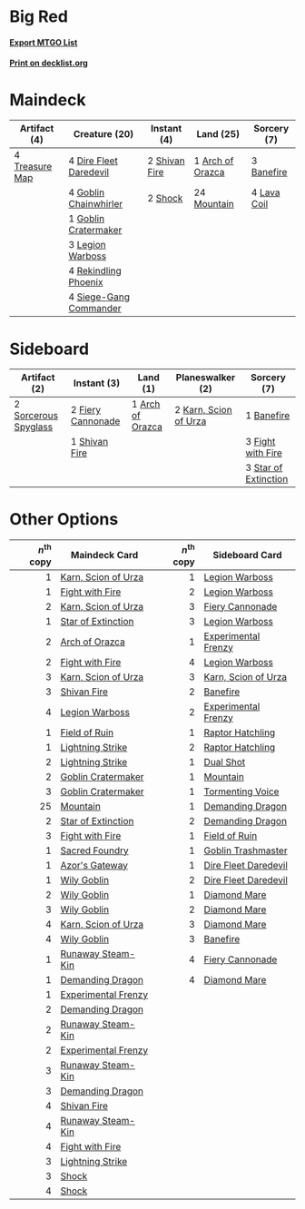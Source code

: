 # Big Red

#### [Export MTGO List](../collection/Big%20Red/Big%20Red.txt)
#### [Print on decklist.org](http://decklist.org/?deckmain=1%09Arch%20of%20Orazca%0A3%09Banefire%0A4%09Dire%20Fleet%20Daredevil%0A4%09Goblin%20Chainwhirler%0A1%09Goblin%20Cratermaker%0A4%09Lava%20Coil%0A3%09Legion%20Warboss%0A24%09Mountain%0A4%09Rekindling%20Phoenix%0A2%09Shivan%20Fire%0A2%09Shock%0A4%09Siege-Gang%20Commander%0A4%09Treasure%20Map&deckside=1%09Arch%20of%20Orazca%0A1%09Banefire%0A2%09Fiery%20Cannonade%0A3%09Fight%20with%20Fire%0A2%09Karn,%20Scion%20of%20Urza%0A1%09Shivan%20Fire%0A2%09Sorcerous%20Spyglass%0A3%09Star%20of%20Extinction)
# Maindeck

|                                      Artifact (4)                                       |                                          Creature (20)                                          |                                      Instant (4)                                       |                                         Land (25)                                         |                                     Sorcery (7)                                      |
|-----------------------------------------------------------------------------------------|-------------------------------------------------------------------------------------------------|----------------------------------------------------------------------------------------|-------------------------------------------------------------------------------------------|--------------------------------------------------------------------------------------|
|4 [Treasure Map](http://gatherer.wizards.com/Pages/Card/Details.aspx?multiverseid=435410)|4 [Dire Fleet Daredevil](http://gatherer.wizards.com/Pages/Card/Details.aspx?multiverseid=439756)|2 [Shivan Fire](http://gatherer.wizards.com/Pages/Card/Details.aspx?multiverseid=443030)|1 [Arch of Orazca](http://gatherer.wizards.com/Pages/Card/Details.aspx?multiverseid=439849)|3 [Banefire](http://gatherer.wizards.com/Pages/Card/Details.aspx?multiverseid=397676) |
|                                                                                         |4 [Goblin Chainwhirler](http://gatherer.wizards.com/Pages/Card/Details.aspx?multiverseid=443017) |2 [Shock](http://gatherer.wizards.com/Pages/Card/Details.aspx?multiverseid=386365)      |24 [Mountain](http://gatherer.wizards.com/Pages/Card/Details.aspx?multiverseid=439604)     |4 [Lava Coil](http://gatherer.wizards.com/Pages/Card/Details.aspx?multiverseid=452858)|
|                                                                                         |1 [Goblin Cratermaker](http://gatherer.wizards.com/Pages/Card/Details.aspx?multiverseid=452853)  |                                                                                        |                                                                                           |                                                                                      |
|                                                                                         |3 [Legion Warboss](http://gatherer.wizards.com/Pages/Card/Details.aspx?multiverseid=452859)      |                                                                                        |                                                                                           |                                                                                      |
|                                                                                         |4 [Rekindling Phoenix](http://gatherer.wizards.com/Pages/Card/Details.aspx?multiverseid=439768)  |                                                                                        |                                                                                           |                                                                                      |
|                                                                                         |4 [Siege-Gang Commander](http://gatherer.wizards.com/Pages/Card/Details.aspx?multiverseid=413689)|                                                                                        |                                                                                           |                                                                                      |


# Sideboard

|                                         Artifact (2)                                          |                                        Instant (3)                                         |                                         Land (1)                                          |                                        Planeswalker (2)                                        |                                          Sorcery (7)                                          |
|-----------------------------------------------------------------------------------------------|--------------------------------------------------------------------------------------------|-------------------------------------------------------------------------------------------|------------------------------------------------------------------------------------------------|-----------------------------------------------------------------------------------------------|
|2 [Sorcerous Spyglass](http://gatherer.wizards.com/Pages/Card/Details.aspx?multiverseid=435407)|2 [Fiery Cannonade](http://gatherer.wizards.com/Pages/Card/Details.aspx?multiverseid=435297)|1 [Arch of Orazca](http://gatherer.wizards.com/Pages/Card/Details.aspx?multiverseid=439849)|2 [Karn, Scion of Urza](http://gatherer.wizards.com/Pages/Card/Details.aspx?multiverseid=442889)|1 [Banefire](http://gatherer.wizards.com/Pages/Card/Details.aspx?multiverseid=397676)          |
|                                                                                               |1 [Shivan Fire](http://gatherer.wizards.com/Pages/Card/Details.aspx?multiverseid=443030)    |                                                                                           |                                                                                                |3 [Fight with Fire](http://gatherer.wizards.com/Pages/Card/Details.aspx?multiverseid=443007)   |
|                                                                                               |                                                                                            |                                                                                           |                                                                                                |3 [Star of Extinction](http://gatherer.wizards.com/Pages/Card/Details.aspx?multiverseid=435315)|


# Other Options

|*n*<sup>th</sup> copy|                                        Maindeck Card                                         |*n*<sup>th</sup> copy|                                        Sideboard Card                                         |
|--------------------:|----------------------------------------------------------------------------------------------|--------------------:|-----------------------------------------------------------------------------------------------|
|                    1|[Karn, Scion of Urza](http://gatherer.wizards.com/Pages/Card/Details.aspx?multiverseid=442889)|                    1|[Legion Warboss](http://gatherer.wizards.com/Pages/Card/Details.aspx?multiverseid=452859)      |
|                    1|[Fight with Fire](http://gatherer.wizards.com/Pages/Card/Details.aspx?multiverseid=443007)    |                    2|[Legion Warboss](http://gatherer.wizards.com/Pages/Card/Details.aspx?multiverseid=452859)      |
|                    2|[Karn, Scion of Urza](http://gatherer.wizards.com/Pages/Card/Details.aspx?multiverseid=442889)|                    3|[Fiery Cannonade](http://gatherer.wizards.com/Pages/Card/Details.aspx?multiverseid=435297)     |
|                    1|[Star of Extinction](http://gatherer.wizards.com/Pages/Card/Details.aspx?multiverseid=435315) |                    3|[Legion Warboss](http://gatherer.wizards.com/Pages/Card/Details.aspx?multiverseid=452859)      |
|                    2|[Arch of Orazca](http://gatherer.wizards.com/Pages/Card/Details.aspx?multiverseid=439849)     |                    1|[Experimental Frenzy](http://gatherer.wizards.com/Pages/Card/Details.aspx?multiverseid=452849) |
|                    2|[Fight with Fire](http://gatherer.wizards.com/Pages/Card/Details.aspx?multiverseid=443007)    |                    4|[Legion Warboss](http://gatherer.wizards.com/Pages/Card/Details.aspx?multiverseid=452859)      |
|                    3|[Karn, Scion of Urza](http://gatherer.wizards.com/Pages/Card/Details.aspx?multiverseid=442889)|                    3|[Karn, Scion of Urza](http://gatherer.wizards.com/Pages/Card/Details.aspx?multiverseid=442889) |
|                    3|[Shivan Fire](http://gatherer.wizards.com/Pages/Card/Details.aspx?multiverseid=443030)        |                    2|[Banefire](http://gatherer.wizards.com/Pages/Card/Details.aspx?multiverseid=397676)            |
|                    4|[Legion Warboss](http://gatherer.wizards.com/Pages/Card/Details.aspx?multiverseid=452859)     |                    2|[Experimental Frenzy](http://gatherer.wizards.com/Pages/Card/Details.aspx?multiverseid=452849) |
|                    1|[Field of Ruin](http://gatherer.wizards.com/Pages/Card/Details.aspx?multiverseid=435415)      |                    1|[Raptor Hatchling](http://gatherer.wizards.com/Pages/Card/Details.aspx?multiverseid=435309)    |
|                    1|[Lightning Strike](http://gatherer.wizards.com/Pages/Card/Details.aspx?multiverseid=435303)   |                    2|[Raptor Hatchling](http://gatherer.wizards.com/Pages/Card/Details.aspx?multiverseid=435309)    |
|                    2|[Lightning Strike](http://gatherer.wizards.com/Pages/Card/Details.aspx?multiverseid=435303)   |                    1|[Dual Shot](http://gatherer.wizards.com/Pages/Card/Details.aspx?multiverseid=435295)           |
|                    2|[Goblin Cratermaker](http://gatherer.wizards.com/Pages/Card/Details.aspx?multiverseid=452853) |                    1|[Mountain](http://gatherer.wizards.com/Pages/Card/Details.aspx?multiverseid=439604)            |
|                    3|[Goblin Cratermaker](http://gatherer.wizards.com/Pages/Card/Details.aspx?multiverseid=452853) |                    1|[Tormenting Voice](http://gatherer.wizards.com/Pages/Card/Details.aspx?multiverseid=438716)    |
|                   25|[Mountain](http://gatherer.wizards.com/Pages/Card/Details.aspx?multiverseid=439604)           |                    1|[Demanding Dragon](http://gatherer.wizards.com/Pages/Card/Details.aspx?multiverseid=447271)    |
|                    2|[Star of Extinction](http://gatherer.wizards.com/Pages/Card/Details.aspx?multiverseid=435315) |                    2|[Demanding Dragon](http://gatherer.wizards.com/Pages/Card/Details.aspx?multiverseid=447271)    |
|                    3|[Fight with Fire](http://gatherer.wizards.com/Pages/Card/Details.aspx?multiverseid=443007)    |                    1|[Field of Ruin](http://gatherer.wizards.com/Pages/Card/Details.aspx?multiverseid=435415)       |
|                    1|[Sacred Foundry](http://gatherer.wizards.com/Pages/Card/Details.aspx?multiverseid=405106)     |                    1|[Goblin Trashmaster](http://gatherer.wizards.com/Pages/Card/Details.aspx?multiverseid=447280)  |
|                    1|[Azor's Gateway](http://gatherer.wizards.com/Pages/Card/Details.aspx?multiverseid=439838)     |                    1|[Dire Fleet Daredevil](http://gatherer.wizards.com/Pages/Card/Details.aspx?multiverseid=439756)|
|                    1|[Wily Goblin](http://gatherer.wizards.com/Pages/Card/Details.aspx?multiverseid=435329)        |                    2|[Dire Fleet Daredevil](http://gatherer.wizards.com/Pages/Card/Details.aspx?multiverseid=439756)|
|                    2|[Wily Goblin](http://gatherer.wizards.com/Pages/Card/Details.aspx?multiverseid=435329)        |                    1|[Diamond Mare](http://gatherer.wizards.com/Pages/Card/Details.aspx?multiverseid=447368)        |
|                    3|[Wily Goblin](http://gatherer.wizards.com/Pages/Card/Details.aspx?multiverseid=435329)        |                    2|[Diamond Mare](http://gatherer.wizards.com/Pages/Card/Details.aspx?multiverseid=447368)        |
|                    4|[Karn, Scion of Urza](http://gatherer.wizards.com/Pages/Card/Details.aspx?multiverseid=442889)|                    3|[Diamond Mare](http://gatherer.wizards.com/Pages/Card/Details.aspx?multiverseid=447368)        |
|                    4|[Wily Goblin](http://gatherer.wizards.com/Pages/Card/Details.aspx?multiverseid=435329)        |                    3|[Banefire](http://gatherer.wizards.com/Pages/Card/Details.aspx?multiverseid=397676)            |
|                    1|[Runaway Steam-Kin](http://gatherer.wizards.com/Pages/Card/Details.aspx?multiverseid=452865)  |                    4|[Fiery Cannonade](http://gatherer.wizards.com/Pages/Card/Details.aspx?multiverseid=435297)     |
|                    1|[Demanding Dragon](http://gatherer.wizards.com/Pages/Card/Details.aspx?multiverseid=447271)   |                    4|[Diamond Mare](http://gatherer.wizards.com/Pages/Card/Details.aspx?multiverseid=447368)        |
|                    1|[Experimental Frenzy](http://gatherer.wizards.com/Pages/Card/Details.aspx?multiverseid=452849)|                     |                                                                                               |
|                    2|[Demanding Dragon](http://gatherer.wizards.com/Pages/Card/Details.aspx?multiverseid=447271)   |                     |                                                                                               |
|                    2|[Runaway Steam-Kin](http://gatherer.wizards.com/Pages/Card/Details.aspx?multiverseid=452865)  |                     |                                                                                               |
|                    2|[Experimental Frenzy](http://gatherer.wizards.com/Pages/Card/Details.aspx?multiverseid=452849)|                     |                                                                                               |
|                    3|[Runaway Steam-Kin](http://gatherer.wizards.com/Pages/Card/Details.aspx?multiverseid=452865)  |                     |                                                                                               |
|                    3|[Demanding Dragon](http://gatherer.wizards.com/Pages/Card/Details.aspx?multiverseid=447271)   |                     |                                                                                               |
|                    4|[Shivan Fire](http://gatherer.wizards.com/Pages/Card/Details.aspx?multiverseid=443030)        |                     |                                                                                               |
|                    4|[Runaway Steam-Kin](http://gatherer.wizards.com/Pages/Card/Details.aspx?multiverseid=452865)  |                     |                                                                                               |
|                    4|[Fight with Fire](http://gatherer.wizards.com/Pages/Card/Details.aspx?multiverseid=443007)    |                     |                                                                                               |
|                    3|[Lightning Strike](http://gatherer.wizards.com/Pages/Card/Details.aspx?multiverseid=435303)   |                     |                                                                                               |
|                    3|[Shock](http://gatherer.wizards.com/Pages/Card/Details.aspx?multiverseid=386365)              |                     |                                                                                               |
|                    4|[Shock](http://gatherer.wizards.com/Pages/Card/Details.aspx?multiverseid=386365)              |                     |                                                                                               |

